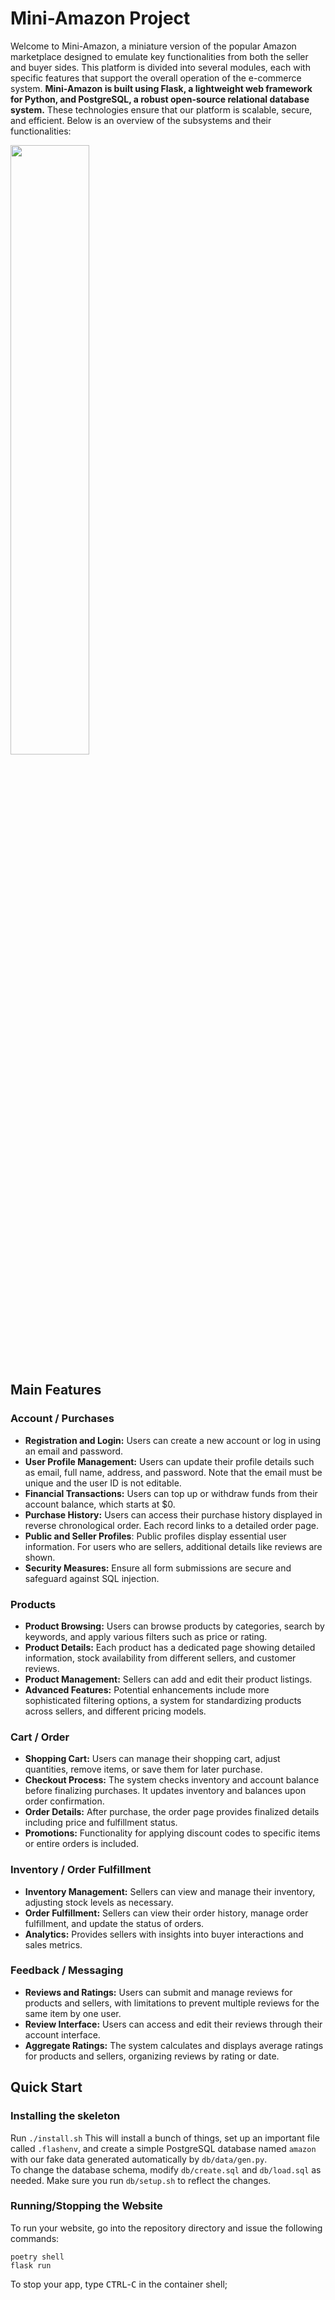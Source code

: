#  Mini-Amazon Project
Welcome to Mini-Amazon, a miniature version of the popular Amazon marketplace designed to emulate key functionalities from both the seller and buyer sides. This platform is divided into several modules, each with specific features that support the overall operation of the e-commerce system. **Mini-Amazon is built using Flask, a lightweight web framework for Python, and PostgreSQL, a robust open-source relational database system.** These technologies ensure that our platform is scalable, secure, and efficient. Below is an overview of the subsystems and their functionalities:

[<img src="https://github.com/xueqianyi/Mini-amazon/assets/55613486/8d482e89-60fa-4a9b-8fa5-87a1223e848e" width="50%">](https://www.youtube.com/watch?v=0b6r3II_sNM "Now in Android: 55") 
## Main Features
### Account / Purchases
- **Registration and Login:** Users can create a new account or log in using an email and password.
- **User Profile Management:** Users can update their profile details such as email, full name, address, and password. Note that the email must be unique and the user ID is not editable.
- **Financial Transactions:** Users can top up or withdraw funds from their account balance, which starts at $0.
- **Purchase History:** Users can access their purchase history displayed in reverse chronological order. Each record links to a detailed order page.
- **Public and Seller Profiles**: Public profiles display essential user information. For users who are sellers, additional details like reviews are shown.
- **Security Measures:** Ensure all form submissions are secure and safeguard against SQL injection.
### Products
- **Product Browsing:** Users can browse products by categories, search by keywords, and apply various filters such as price or rating.
- **Product Details:** Each product has a dedicated page showing detailed information, stock availability from different sellers, and customer reviews.
- **Product Management:** Sellers can add and edit their product listings.
- **Advanced Features:** Potential enhancements include more sophisticated filtering options, a system for standardizing products across sellers, and different pricing models.
### Cart / Order
- **Shopping Cart:** Users can manage their shopping cart, adjust quantities, remove items, or save them for later purchase.
- **Checkout Process:** The system checks inventory and account balance before finalizing purchases. It updates inventory and balances upon order confirmation.
- **Order Details:** After purchase, the order page provides finalized details including price and fulfillment status.
- **Promotions:** Functionality for applying discount codes to specific items or entire orders is included.
### Inventory / Order Fulfillment
- **Inventory Management:** Sellers can view and manage their inventory, adjusting stock levels as necessary.
- **Order Fulfillment:** Sellers can view their order history, manage order fulfillment, and update the status of orders.
- **Analytics:** Provides sellers with insights into buyer interactions and sales metrics.
### Feedback / Messaging
- **Reviews and Ratings:** Users can submit and manage reviews for products and sellers, with limitations to prevent multiple reviews for the same item by one user.
- **Review Interface:** Users can access and edit their reviews through their account interface.
- **Aggregate Ratings:** The system calculates and displays average ratings for products and sellers, organizing reviews by rating or date.
## Quick Start
### Installing the skeleton
Run  `./install.sh`
This will install a bunch of things, set up an important file called `.flashenv`, and create a simple PostgreSQL database named `amazon` with our fake data generated automatically by `db/data/gen.py`.  
To change the database schema, modify `db/create.sql` and `db/load.sql` as needed.  Make sure you run `db/setup.sh` to reflect the changes.
### Running/Stopping the Website
To run your website, go into the repository directory and issue the following commands:
```
poetry shell
flask run
```
To stop your app, type <kbd>CTRL</kbd>-<kbd>C</kbd> in the container shell; 
